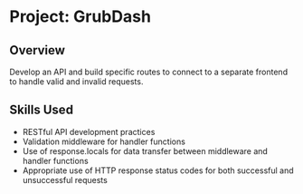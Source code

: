# Project: GrubDash

## Overview
Develop an API and build specific routes to connect to a separate frontend to handle valid and invalid requests.

## Skills Used
- RESTful API development practices
- Validation middleware for handler functions
- Use of response.locals for data transfer between middleware and handler functions
- Appropriate use of HTTP response status codes for both successful and unsuccessful requests
